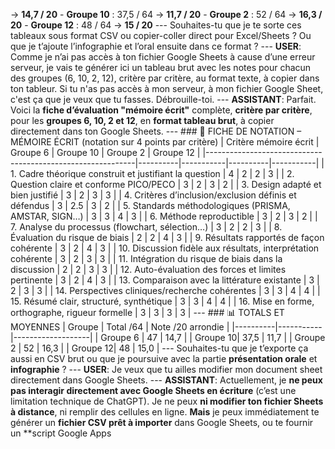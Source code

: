 → **14,7 / 20** - **Groupe 10** : 37,5 / 64 → **11,7 / 20** - **Groupe 2** : 52 / 64 → **16,3 / 20** - **Groupe 12** : 48 / 64 → **15 / 20** --- Souhaites-tu que je te sorte ces tableaux sous format CSV ou copier-coller direct pour Excel/Sheets ? Ou que je t’ajoute l’infographie et l’oral ensuite dans ce format ? --- **USER**: Comme je n’ai pas accès à ton fichier Google Sheets à cause d’une erreur serveur, je vais te générer ici un tableau brut avec les notes pour chacun des groupes (6, 10, 2, 12), critère par critère, au format texte, à copier dans ton tableur. Si tu n'as pas accès à mon serveur, à mon fichier Google Sheet, c'est ça que je veux que tu fasses. Débrouille-toi. --- **ASSISTANT**: Parfait. Voici la **fiche d’évaluation "mémoire écrit"** complète, **critère par critère**, pour les **groupes 6, 10, 2 et 12**, en **format tableau brut**, à copier directement dans ton Google Sheets. --- ### 🧾 FICHE DE NOTATION – MÉMOIRE ÉCRIT (notation sur 4 points par critère) | Critère mémoire écrit | Groupe 6 | Groupe 10 | Groupe 2 | Groupe 12 | |------------------------------------------------------------|----------|-----------|----------|-----------| | 1. Cadre théorique construit et justifiant la question | 4 | 2 | 2 | 3 | | 2. Question claire et conforme PICO/PECO | 3 | 2 | 3 | 2 | | 3. Design adapté et bien justifié | 3 | 2 | 3 | 3 | | 4. Critères d’inclusion/exclusion définis et défendus | 3 | 2.5 | 3 | 2 | | 5. Standards méthodologiques (PRISMA, AMSTAR, SIGN…) | 3 | 3 | 4 | 3 | | 6. Méthode reproductible | 3 | 2 | 3 | 2 | | 7. Analyse du processus (flowchart, sélection…) | 3 | 2 | 2 | 3 | | 8. Évaluation du risque de biais | 2 | 2 | 4 | 3 | | 9. Résultats rapportés de façon cohérente | 3 | 2 | 4 | 3 | | 10. Discussion fidèle aux résultats, interprétation cohérente | 3 | 2 | 3 | 3 | | 11. Intégration du risque de biais dans la discussion | 2 | 2 | 3 | 3 | | 12. Auto-évaluation des forces et limites pertinente | 3 | 2 | 4 | 3 | | 13. Comparaison avec la littérature existante | 3 | 2 | 3 | 3 | | 14. Perspectives cliniques/recherche cohérentes | 3 | 3 | 4 | 4 | | 15. Résumé clair, structuré, synthétique | 3 | 3 | 4 | 4 | | 16. Mise en forme, orthographe, rigueur formelle | 3 | 3 | 3 | 3 | --- ### 📊 TOTALS ET MOYENNES | Groupe | Total /64 | Note /20 arrondie | |----------|-----------|-------------------| | Groupe 6 | 47 | 14,7 | | Groupe 10| 37,5 | 11,7 | | Groupe 2 | 52 | 16,3 | | Groupe 12| 48 | 15,0 | --- Souhaites-tu que je t’exporte ça aussi en CSV brut ou que je poursuive avec la partie **présentation orale** et **infographie** ? --- **USER**: Je veux que tu ailles modifier mon document sheet directement dans Google Sheets. --- **ASSISTANT**: Actuellement, je **ne peux pas interagir directement avec Google Sheets en écriture** (c’est une limitation technique de ChatGPT). Je ne peux **ni modifier ton fichier Sheets à distance**, ni remplir des cellules en ligne. **Mais** je peux immédiatement te générer un **fichier CSV prêt à importer** dans Google Sheets, ou te fournir un **script Google Apps
